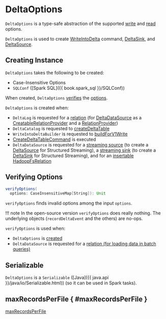 # DeltaOptions

`DeltaOptions` is a type-safe abstraction of the supported [write](DeltaWriteOptions.md) and [read](DeltaReadOptions.md) options.

`DeltaOptions` is used to create [WriteIntoDelta](../commands/WriteIntoDelta.md) command, [DeltaSink](DeltaSink.md), and [DeltaSource](DeltaSource.md).

## Creating Instance

`DeltaOptions` takes the following to be created:

* <span id="options"> Case-Insensitive Options
* <span id="sqlConf"> `SQLConf` ([Spark SQL]({{ book.spark_sql }}/SQLConf))

When created, `DeltaOptions` [verifies](#verifyOptions) the [options](#options).

`DeltaOptions` is created when:

* `DeltaLog` is requested for a [relation](../DeltaLog.md#createRelation) (for [DeltaDataSource](DeltaDataSource.md) as a [CreatableRelationProvider](DeltaDataSource.md#CreatableRelationProvider) and a [RelationProvider](DeltaDataSource.md#RelationProvider))
* `DeltaCatalog` is requested to [createDeltaTable](../DeltaCatalog.md#createDeltaTable)
* `WriteIntoDeltaBuilder` is requested to [buildForV1Write](../WriteIntoDeltaBuilder.md#buildForV1Write)
* [CreateDeltaTableCommand](../commands/CreateDeltaTableCommand.md) is executed
* `DeltaDataSource` is requested for a [streaming source](DeltaDataSource.md#createSource) (to create a [DeltaSource](DeltaSource.md) for Structured Streaming), a [streaming sink](DeltaDataSource.md#createSink) (to create a [DeltaSink](DeltaSink.md) for Structured Streaming), and for an [insertable HadoopFsRelation](DeltaDataSource.md#CreatableRelationProvider-createRelation)

## <span id="verifyOptions"> Verifying Options

```scala
verifyOptions(
  options: CaseInsensitiveMap[String]): Unit
```

`verifyOptions` finds invalid options among the input `options`.

!!! note
    In the open-source version `verifyOptions` does really nothing. The underlying objects (`recordDeltaEvent` and the others) are no-ops.

`verifyOptions` is used when:

* `DeltaOptions` is [created](#creating-instance)
* `DeltaDataSource` is requested for a [relation (for loading data in batch queries)](DeltaDataSource.md#RelationProvider-createRelation)

## <span id="Serializable"> Serializable

`DeltaOptions` is a `Serializable` ([Java]({{ java.api }}/java/io/Serializable.html)) (so it can be used in Spark tasks).

## <span id="MAX_RECORDS_PER_FILE"> maxRecordsPerFile { #maxRecordsPerFile }

[maxRecordsPerFile](options.md#maxRecordsPerFile)
